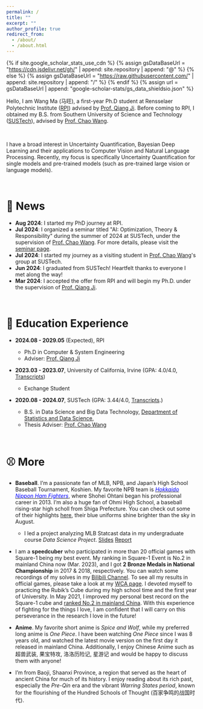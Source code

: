 ```yaml
---
permalink: /
title: ""
excerpt: ""
author_profile: true
redirect_from: 
  - /about/
  - /about.html
---
```


{% if site.google_scholar_stats_use_cdn %}
{% assign gsDataBaseUrl = "https://cdn.jsdelivr.net/gh/" | append: site.repository | append: "@" %}
{% else %}
{% assign gsDataBaseUrl = "https://raw.githubusercontent.com/" | append: site.repository | append: "/" %}
{% endif %}
{% assign url = gsDataBaseUrl | append: "google-scholar-stats/gs_data_shieldsio.json" %}

<span class='anchor' id='about-me'></span>

Hello, I am Wang Ma (马旺), a first-year Ph.D student at Rensselaer Polytechnic Institute ([RPI](https://www.rpi.edu/)) advised by [Prof. Qiang Ji](https://sites.ecse.rpi.edu/~qji/). Before coming to RPI, I obtained my B.S. from Southern University of Science and Technology ([SUSTech](https://sustech.edu.cn/en/)), advised by [Prof. Chao Wang](https://wangcmath.github.io/). 


<br/>

I have a broad interest in Uncertainty Quantification, Bayesian Deep Learning and their applications to Computer Vision and Natural Language Processing. Recently, my focus is specifically Uncertainty Quantification for single models and pre-trained models (such as pre-trained large vision or language models).


<br/>


# 📰 News
- **Aug 2024**: I started my PhD journey at RPI.
- **Jul 2024**:  I organized a seminar titled "AI: Optimization, Theory & Responsibility" during the summer of 2024 at SUSTech, under the supervision of [Prof. Chao Wang](https://wangcmath.github.io/). For more details, please visit the [seminar page](https://wma17.github.io/24summer/).
- **Jul 2024**: I started my journey as a visiting student in [Prof. Chao Wang](https://wangcmath.github.io/)'s group at SUSTech.
- **Jun 2024**: I graduated from SUSTech! Heartfelt thanks to everyone I met along the way!
- **Mar 2024**: I accepted the offer from RPI and will begin my Ph.D. under the supervision of [Prof. Qiang Ji](https://sites.ecse.rpi.edu/~qji/).

  
<br/>


# 📖 Education Experience
- **2024.08 - 2029.05** (Expected), RPI
  - Ph.D in Computer & System Engineering
  - Adviser: [Prof. Qiang Ji](https://sites.ecse.rpi.edu/~qji/)
    
- **2023.03 - 2023.07**, University of California, Irvine (GPA: 4.0/4.0, [Transcripts](https://wma17.github.io/_pages/Transcripts%20%40UCI.pdf))
  - Exchange Student 
    
- **2020.08 - 2024.07**, SUSTech (GPA: 3.44/4.0, [Transcripts](https://wma17.github.io/_pages/Transcripts_en.pdf).)
  - B.S. in Data Science and Big Data Technology, [Department of Statistics and Data Science](https://stat-ds.sustech.edu.cn/?lang=en-us), 
  - Thesis Adviser: [Prof. Chao Wang](https://wangcmath.github.io/)

    
<br/>



# ⚾ More

* **Baseball**. I’m a passionate fan of MLB, NPB, and Japan’s High School Baseball Tournament, Koshien. My favorite NPB team is [*<font color=Blue>Hokkaido Nippon Ham Fighters</font>*](https://www.fighters.co.jp/), where Shohei Ohtani began his professional career in 2013. I’m also a huge fan of Ohmi High School, a baseball rising-star high scholl from Shiga Prefecture. You can check out some of their highlights [here](https://www.bilibili.com/video/BV1bF411a7B4/?spm_id_from=333.999.0.0&vd_source=39c9e2f0249c14d448a63ad2dec02137), their blue uniforms shine brighter than the sky in August.
    * I led a project analyzing MLB Statcast data in my undergraduate course *Data Science Project*. [Slides](https://wma17.github.io/_pages/BaseballAnalysis_slides.pdf) [Report](https://wma17.github.io/_pages/BaseballAnalysis_report.pdf)

* I am a **speedcuber** who participated in more than 20 official games with Square-1 being my best event. My ranking in Square-1 Event is No.2 in mainland China now (Mar. 2023), and I got **2 Bronze Medals in National Championship** in 2017 & 2018, respectively. You can watch some recordings of my solves in my [Bilibili Channel](https://space.bilibili.com/237775327/video). To see all my results in official games, please take a look at my [WCA page](https://www.worldcubeassociation.org/persons/2016MAWA01). I devoted myself to practicing the Rubik’s Cube during my high school time and the first year of University. In May 2021, I improved my personal best record on the Square-1 cube and [ranked No.2 in mainland China](https://www.worldcubeassociation.org/results/rankings/sq1/average?region=China). With this experience of fighting for the things I love, I am confident that I will carry on this perseverance in the research I love in the future!

* **Anime**. My favorite short anime is *Spice and Wolf*, while my preferred long anime is *One Piece*. I have been watching *One Piece* since I was 8 years old, and watched the latest movie version on the first day it released in mainland China. Additionally, I enjoy Chinese Anime such as 超兽武装, 果宝特攻, 洛洛历险记, 星游记 and would be happy to discuss them with anyone!

* I’m from Baoji, Shaanxi Province, a region that served as the heart of ancient China for much of its history. I enjoy reading about its rich past, especially the *Pre-Qin* era and the vibrant *Warring States period*, known for the flourishing of the Hundred Schools of Thought (百家争鸣的战国时代).
